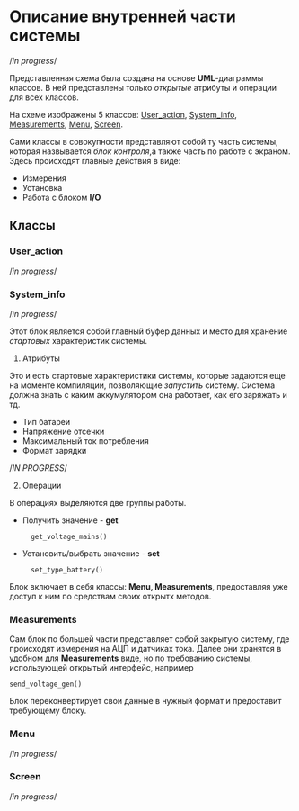 # Описание внутренней части системы #

/*in progress*/

Представленная схема была создана на основе **UML**-диаграммы классов. В ней представлены только *открытые* атрибуты и операции для всех классов.

На схеме изображены 5 классов: [User_action](#USER_ACTION), [System_info](#SYSTEM_INFO), [Measurements](#MEASUREMENTS), 
[Menu](#MENU), [Screen](#SCREEN). 

Сами классы в совокупности представляют собой ту часть системы, которая назвывается *блок контроля*,а также	 часть по работе с экраном.
Здесь происходят главные действия в виде: 

* Измерения 
* Установка
* Работа с блоком **I/O**

## Классы ##


### <a name="USER_ACTION">User_action</a> ###

/*in progress*/

### <a name="SYSTEM_INFO">System_info</a> ###

/*in progress*/

Этот блок является собой главный буфер данных и место для хранение *стартовых* характеристик системы.

1. Атрибуты

Это и есть стартовые характеристики системы, которые задаются еще на моменте компиляции, позволяющие *запустить* систему. Система должна знать 	с каким аккумулятором она работает, как его заряжать и тд.

* Тип батареи
* Напряжение отсечки 
* Максимальный ток потребления
* Формат зарядки

/*IN PROGRESS*/

2. Операции


В операциях выделяются две группы работы.	

* Получить значение - **get**

		get_voltage_mains()

* Установить/выбрать значение - **set**

		set_type_battery()

Блок включает в себя классы: **Menu, Measurements**, предоставляя уже доступ к ним по средствам своих открытх методов. 




### <a name="MEASUREMENTS">Measurements</a> ###

Сам блок по большей части представляет собой закрытую систему, где происходят измерения на АЦП и датчиках тока. Далее они хранятся в удобном для **Measurements** виде, но по требованию системы, использующей открытый интерфейс, например

	send_voltage_gen()

Блок переконвертирует свои данные в нужный формат и предоставит требующему блоку. 

### <a name="MENU">Menu</a> ###

/*in progress*/

### <a name="SCREEN">Screen</a> ###

/*in progress*/